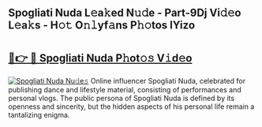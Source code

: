 ## Spogliati Nuda L𝚎a𝚔ed N𝚞𝚍e - Part-9Dj Vi𝚍𝚎o L𝚎a𝚔s - H𝚘𝚝 O𝚗𝚕yf𝚊ns P𝚑𝚘tos lYizo

# <h2><a href="http://kfajs11.oniu.top/?m=Spogliati+Nuda">🔗👉 🔴 Spogliati Nuda P𝚑ot𝚘𝚜 V𝚒d𝚎o</a></h2>

[![Spogliati Nuda Nu𝚍e𝚜](https://i.imgur.com/0qMVB7G.gif)](http://kfajs11.oniu.top/?m=Spogliati+Nuda)
Online influencer Spogliati Nuda, celebrated for publishing dance and lifestyle material, consisting of performances and personal vlogs. The public persona of Spogliati Nuda is defined by its openness and sincerity, but the hidden aspects of his personal life remain a tantalizing enigma.  
